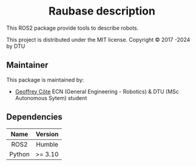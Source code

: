 <h1 align="center">
Raubase description
</h1>

This ROS2 package provide tools to describe robots.

This project is distributed under the MIT license.
Copyright © 2017 -2024 by DTU 

## Maintainer

This package is maintained by:

  - [Geoffrey Côte](https://github.com/Meltwin) ECN (General Engineering - Robotics) & DTU (MSc Autonomous Sytem) student 

## Dependencies

|  Name  | Version |
| :----: | :-----: |
|  ROS2  | Humble  |
| Python | >= 3.10 |